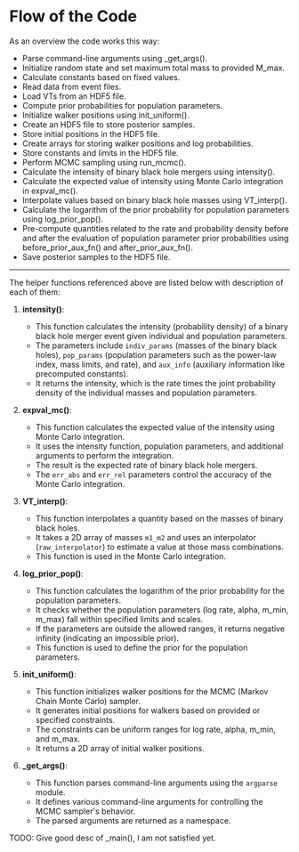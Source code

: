 # Flow of the Code 

As an overview the code works this way:
- Parse command-line arguments using _get_args().
- Initialize random state and set maximum total mass to provided M_max.
- Calculate constants based on fixed values.
- Read data from event files.
- Load VTs from an HDF5 file.
- Compute prior probabilities for population parameters.
- Initialize walker positions using init_uniform().
- Create an HDF5 file to store posterior samples.
- Store initial positions in the HDF5 file.
- Create arrays for storing walker positions and log probabilities.
- Store constants and limits in the HDF5 file.
- Perform MCMC sampling using run_mcmc().
- Calculate the intensity of binary black hole mergers using intensity().
- Calculate the expected value of intensity using Monte Carlo integration in expval_mc().
- Interpolate values based on binary black hole masses using VT_interp().
- Calculate the logarithm of the prior probability for population parameters using log_prior_pop().
- Pre-compute quantities related to the rate and probability density before and after the evaluation of population parameter prior probabilities using before_prior_aux_fn() and after_prior_aux_fn().
- Save posterior samples to the HDF5 file.

------- 
The helper functions referenced above are listed below with description of each of them:

1. **intensity()**:

   - This function calculates the intensity (probability density) of a binary black hole merger event given individual and population parameters.
   - The parameters include `indiv_params` (masses of the binary black holes), `pop_params` (population parameters such as the power-law index, mass limits, and rate), and `aux_info` (auxiliary information like precomputed constants).
   - It returns the intensity, which is the rate times the joint probability density of the individual masses and population parameters.

2. **expval_mc()**:

   - This function calculates the expected value of the intensity using Monte Carlo integration.
   - It uses the intensity function, population parameters, and additional arguments to perform the integration.
   - The result is the expected rate of binary black hole mergers.
   - The `err_abs` and `err_rel` parameters control the accuracy of the Monte Carlo integration.

3. **VT_interp()**:

   - This function interpolates a quantity based on the masses of binary black holes.
   - It takes a 2D array of masses `m1_m2` and uses an interpolator (`raw_interpolator`) to estimate a value at those mass combinations.
   - This function is used in the Monte Carlo integration.

4. **log_prior_pop()**:

   - This function calculates the logarithm of the prior probability for the population parameters.
   - It checks whether the population parameters (log rate, alpha, m_min, m_max) fall within specified limits and scales.
   - If the parameters are outside the allowed ranges, it returns negative infinity (indicating an impossible prior).
   - This function is used to define the prior for the population parameters.

5. **init_uniform()**:

   - This function initializes walker positions for the MCMC (Markov Chain Monte Carlo) sampler.
   - It generates initial positions for walkers based on provided or specified constraints.
   - The constraints can be uniform ranges for log rate, alpha, m_min, and m_max.
   - It returns a 2D array of initial walker positions.

6. **\_get_args()**:

   - This function parses command-line arguments using the `argparse` module.
   - It defines various command-line arguments for controlling the MCMC sampler's behavior.
   - The parsed arguments are returned as a namespace.
   

TODO: Give good desc of _main(), I am not satisfied yet.
